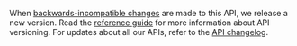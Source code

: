 When [backwards-incompatible changes](https://developer.service.hmrc.gov.uk/guides/income-tax-mtd-end-to-end-service-guide/documentation/how-to-integrate.html#breaking-changes) 
are made to this API, we release a new version. Read the [reference guide](/api-documentation/docs/reference-guide#versioning) 
for more information about API versioning. For updates about all our APIs, 
refer to the [API changelog](https://github.com/hmrc/income-tax-mtd-changelog).